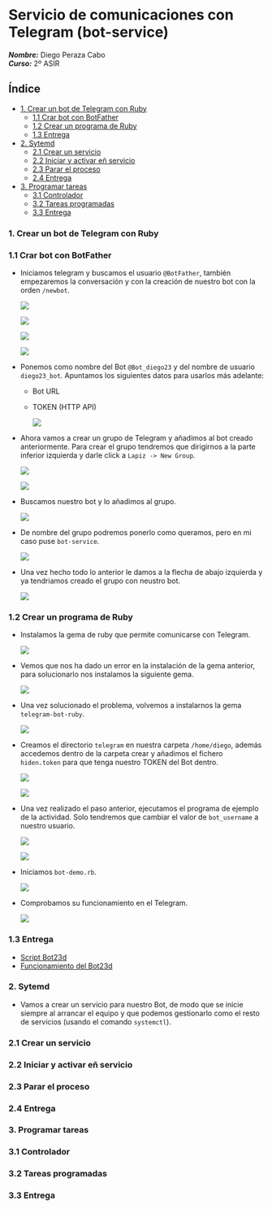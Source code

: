 # **Servicio de comunicaciones con Telegram (bot-service)**

***Nombre:*** Diego Peraza Cabo
<br>
***Curso:*** 2º ASIR

## **Índice** <a id="0"></a>

+ [1. Crear un bot de Telegram con Ruby](#1)
  + [1.1 Crar bot con BotFather](#1.1)
  + [1.2 Crear un programa de Ruby](#1.2)
  + [1.3 Entrega](#1.3)
+ [2. Sytemd](#2)
  + [2.1 Crear un servicio](#2.1)
  + [2.2 Iniciar y activar eñ servicio](#2.2)
  + [2.3 Parar el proceso](#2.3)
  + [2.4 Entrega](#2.4)
+ [3. Programar tareas](#3)
  + [3.1 Controlador](#3.1)
  + [3.2 Tareas programadas](#3.2)
  + [3.3 Entrega](#3.3)

### **1. Crear un bot de Telegram con Ruby** <a id="1"></a>

### **1.1 Crar bot con BotFather** <a id="1.1"></a>

- Iniciamos telegram y buscamos el usuario `@BotFather`, también empezaremos la conversación y con la creación de nuestro bot con la orden `/newbot`.

  ![](img/1.png)

  ![](img/2.png)

  ![](img/3.png)

  ![](img/4.png)

- Ponemos como nombre del Bot `@Bot_diego23` y del nombre de usuario `diego23_bot`. Apuntamos los siguientes datos para usarlos más adelante:

  - Bot URL
  - TOKEN (HTTP API)

    ![](img/5.png)

- Ahora vamos a crear un grupo de Telegram y añadimos al bot creado anteriormente. Para crear el grupo tendremos que dirigirnos a la parte inferior izquierda y darle click a `Lapiz -> New Group`.

  ![](img/6.png)

  ![](img/7.png)

- Buscamos nuestro bot y lo añadimos al grupo.

  ![](img/10.png)

- De nombre del grupo podremos ponerlo como queramos, pero en mi caso puse `bot-service`.

  ![](img/11.png)

- Una vez hecho todo lo anterior le damos a la flecha de abajo izquierda y ya tendriamos creado el grupo con neustro bot.

  ![](img/12.png)

### **1.2 Crear un programa de Ruby** <a id="1.2"></a>

- Instalamos la gema de ruby que permite comunicarse con Telegram.

  ![](img/13.png)

- Vemos que nos ha dado un error en la instalación de la gema anterior, para solucionarlo nos instalamos la siguiente gema.

  ![](img/14.png)

- Una vez solucionado el problema, volvemos a instalarnos la gema `telegram-bot-ruby`.

  ![](img/15.png)

- Creamos el directorio `telegram` en nuestra carpeta `/home/diego`, además accedemos dentro de la carpeta crear y añadimos el fichero `hiden.token` para que tenga nuestro TOKEN del Bot dentro.

  ![](img/16.png)

  ![](img/17.png)

- Una vez realizado el paso anterior, ejecutamos el programa de ejemplo de la actividad. Solo tendremos que cambiar el valor de `bot_username` a nuestro usuario.

  ![](img/18.png)

  ![](img/21.png)

- Iniciamos `bot-demo.rb`.

  ![](img/19.png)

- Comprobamos su funcionamiento en el Telegram.

  ![](img/20.png)

### **1.3 Entrega** <a id="1.3"></a>

  + [Script Bot23d](files/bot23.rb)
  + [Funcionamiento del Bot23d](https://www.youtube.com/watch?v=FRh22RLe1ew)

### **2. Sytemd** <a id="2"></a>

- Vamos a crear un servicio para nuestro Bot, de modo que se inicie siempre al arrancar el equipo y que podemos gestionarlo como el resto de servicios (usando el comando ``systemctl``).

### **2.1 Crear un servicio** <a id="2.1"></a>



### **2.2 Iniciar y activar eñ servicio** <a id="2.2"></a>

### **2.3 Parar el proceso** <a id="2.3"></a>

### **2.4 Entrega** <a id="2.4"></a>

### **3. Programar tareas** <a id="3"></a>

### **3.1 Controlador** <a id="3.1"></a>

### **3.2 Tareas programadas** <a id="3.2"></a>

### **3.3 Entrega** <a id="3.3"></a>
